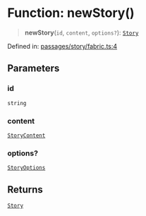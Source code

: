 # Function: newStory()

> **newStory**(`id`, `content`, `options?`): [`Story`](../classes/Story.md)

Defined in: [passages/story/fabric.ts:4](https://github.com/laruss/react-text-game/blob/7602514695c2b4f79da2fb62137ed33ba5572ba4/packages/core/src/passages/story/fabric.ts#L4)

## Parameters

### id

`string`

### content

[`StoryContent`](../type-aliases/StoryContent.md)

### options?

[`StoryOptions`](../type-aliases/StoryOptions.md)

## Returns

[`Story`](../classes/Story.md)
